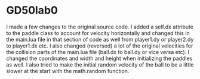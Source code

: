 # GD50lab0

I made a few changes to the original source code. I added a self.dx attribute
to the paddle class to account for velocity horizontally and changed this
in the main.lua file in that section of code as well from player1.dy or player2.dy
to player1.dx etc. I also changed (reversed) a lot of the original velocities
for the collision parts of the main.lua file (ball.dx to ball.dy
or vice versa etc). I changed the coordinates and width and height when
initializing the paddles as well. I also tried to make the initial random
velocity of the ball to be a little slower at the start with the math.random function.
